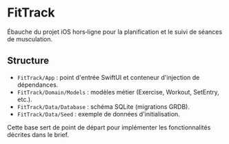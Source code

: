 # FitTrack

Ébauche du projet iOS hors‑ligne pour la planification et le suivi de séances de musculation.

## Structure
- `FitTrack/App` : point d'entrée SwiftUI et conteneur d'injection de dépendances.
- `FitTrack/Domain/Models` : modèles métier (Exercise, Workout, SetEntry, etc.).
- `FitTrack/Data/Database` : schéma SQLite (migrations GRDB).
- `FitTrack/Data/Seed` : exemple de données d'initialisation.

Cette base sert de point de départ pour implémenter les fonctionnalités décrites dans le brief.
